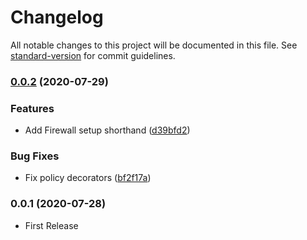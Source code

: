 # Changelog

All notable changes to this project will be documented in this file. See [standard-version](https://github.com/conventional-changelog/standard-version) for commit guidelines.

### [0.0.2](https://github.com/AlexanderC/nestjs-iacry/compare/v0.0.1...v0.0.2) (2020-07-29)


### Features

* Add Firewall setup shorthand ([d39bfd2](https://github.com/AlexanderC/nestjs-iacry/commit/d39bfd230c1973f5e5b657d0ab46ad2a5a40a1b4))


### Bug Fixes

* Fix policy decorators ([bf2f17a](https://github.com/AlexanderC/nestjs-iacry/commit/bf2f17a39977d0541b79fd134394638abef13524))

### 0.0.1 (2020-07-28)

* First Release